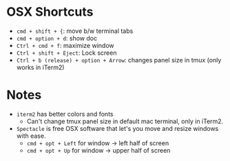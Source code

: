# OSX Shortcuts

- `cmd + shift + {`: move b/w terminal tabs
- `cmd + option + d`: show doc
- `Ctrl + cmd + f`: maximize window
- `Ctrl + shift + Eject`: Lock screen
- `Ctrl + b (release) + option + Arrow`: changes panel size in tmux (only works in iTerm2)

# Notes
- `iterm2` has better colors and fonts
    - Can't change tmux panel size in default mac terminal, only in iTerm2.
- `Spectacle` is free OSX software that let's you move and resize windows with ease.
    - `cmd + opt + Left` for window -> left half of screen
    - `cmd + opt + Up` for window -> upper half of screen
